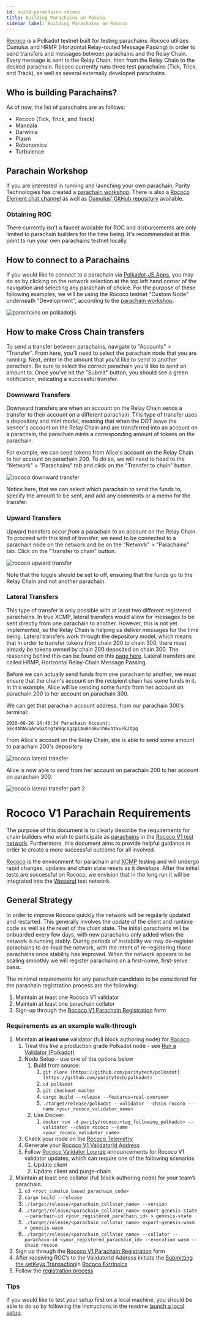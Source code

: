 ```yaml
---
id: build-parachains-rococo
title: Building Parachains on Rococo
sidebar_label: Building Parachains on Rococo
---
```


[Rococo](https://github.com/paritytech/cumulus#rococo-crown) is a Polkadot testnet built for testing
parachains. Rococo utilizes Cumulus and HRMP (Horizontal Relay-routed Message Passing) in order to
send transfers and messages between parachains and the Relay Chain. Every message is sent to the
Relay Chain, then from the Relay Chain to the desired parachain. Rococo currently runs three test
parachains (Tick, Trick, and Track), as well as several externally developed parachains.

## Who is building Parachains?

As of now, the list of parachains are as follows:

- Rococo (Tick, Trick, and Track)
- Mandala
- Darwinia
- Plasm
- Robonomics
- Turbulence

## Parachain Workshop

If you are interested in running and launching your own parachain, Parity Technologies has created a
[parachain workshop](https://substrate.dev/cumulus-workshop/#/1-prep/1-compiling). There is also a
[Rococo Element chat channel](https://matrix.to/#/!WuksvCDImqYSxvNmua:matrix.parity.io?via=matrix.parity.io&via=matrix.org&via=web3.foundation)
as well as [Cumulus' GitHub repository](https://github.com/paritytech/cumulus#rococo) available.

### Obtaining ROC

There currently isn't a faucet available for ROC and disbursements are only limited to parachain
builders for the time being. It's recommended at this point to run your own parachains testnet
locally.

## How to connect to a Parachains

If you would like to connect to a parachain via [Polkadot-JS Apps](https://polkadot.js.org/apps/),
you may do so by clicking on the network selection at the top left hand corner of the navigation and
selecting any parachain of choice. For the purpose of these following examples, we will be using the
Rococo testnet "Custom Node" underneath "Development", according to the
[parachain workshop](https://substrate.dev/cumulus-workshop/#/1-prep/1-compiling).

![parachains on polkadotjs](assets/polkadotjs_network_parachains.png)

## How to make Cross Chain transfers

To send a transfer between parachains, navigate to "Accounts" > "Transfer". From here, you'll need
to select the parachain node that you are running. Next, enter in the amount that you'd like to send
to another parachain. Be sure to select the correct parachain you'd like to send an amount to. Once
you've hit the "Submit" button, you should see a green notification, indicating a successful
transfer.

### Downward Transfers

Downward transfers are when an account on the Relay Chain sends a transfer to their account on a
different parachain. This type of transfer uses a depository and mint model, meaning that when the
DOT leave the sender's account on the Relay Chain and are transferred into an account on a
parachain, the parachain mints a corresponding amount of tokens on the parachain.

For example, we can send tokens from Alice's account on the Relay Chain to her account on
parachain 200. To do so, we will need to head to the "Network" > "Parachains" tab and click on the
"Transfer to chain" button.

![rococo downward transfer](assets/rococo/rococo-downward-transfer.png)

Notice here, that we can select which parachain to send the funds to, specify the amount to be sent,
and add any comments or a memo for the transfer.

### Upward Transfers

Upward transfers occur _from_ a parachain _to_ an account on the Relay Chain. To proceed with this
kind of transfer, we need to be connected to a parachain node on the network and be on the
"Network" > "Parachains" tab. Click on the "Transfer to chain" button.

![rococo upward transfer](assets/rococo/rococo-upward-transfer.png)

Note that the toggle should be set to off, ensuring that the funds go to the Relay Chain and not
another parachain.

### Lateral Transfers

This type of transfer is only possible with at least two different registered parachains. In true
XCMP, lateral transfers would allow for messages to be sent directly from one parachain to another.
However, this is not yet implemented, so the Relay Chain is helping us deliver messages for the time
being. Lateral transfers work through the depository model, which means that in order to transfer
tokens from chain 200 to chain 300, there must already be tokens owned by chain 200 deposited on
chain 300. The reasoning behind this can be found on this
[page here](https://substrate.dev/cumulus-workshop/#/4-cross-chain/3-lateral?id=depository-model).
Lateral transfers are called HRMP, Horizontal Relay-Chain Message Passing.

Before we can actually send funds from one parachain to another, we must ensure that the chain's
account on the recipient chain has some funds in it. In this example, Alice will be sending some
funds from her account on parachain 200 to her account on parachain 300.

We can get that parachain account address, from our parachain 300's terminal:

```
2020-08-26 14:46:34 Parachain Account: 5Ec4AhNv5ArwGxtngtW8qcVgzpCAu8nokvnh6vhtvvFkJtpq
```

From Alice's account on the Relay Chain, she is able to send some amount to parachain 200's
depository.

![rococo lateral transfer](assets/rococo/rococo-lateral-transfer.png)

Alice is now able to send from her account on parachain 200 to her account on parachain 300.

![rococo lateral transfer part 2](assets/rococo/rococo-lateral-transfer2.png)

# Rococo V1 Parachain Requirements
The purpose of this document is to clearly describe the requirements for chain builders who wish to participate as [parachains](https://wiki.polkadot.network/docs/en/learn-parachains#docsNav) in the [Rococo V1 test network](https://medium.com/polkadot-network/rococo-v1-a-holiday-gift-to-the-polkadot-community-9d4da8049769). Furthermore, this document aims to provide helpful guidance in order to create a more successful outcome for all involved. 

[Rococo](https://wiki.polkadot.network/docs/en/build-parachains-rococo#docsNav) is the environment for parachain and [XCMP](https://wiki.polkadot.network/docs/en/learn-crosschain#overview-of-xcmp) testing and will undergo rapid changes, updates and chain state resets as it develops. After the initial tests are successful on Rococo, we envision that in the long run it will be integrated into the [Westend](https://wiki.polkadot.network/docs/en/maintain-networks#westend-test-network) test network.
## General Strategy
In order to improve Rococo quickly the network will be regularly updated and restarted. This generally involves the update of the client and runtime code as well as the reset of the chain state. The initial parachains will be onboarded every few days, with new parachains only added when the network is running stably. During periods of instability we may de-register parachains to de-load the network, with the intent of re-registering those parachains once stability has improved. When the network appears to be scaling smoothly we will register parachains on a first-come, first-serve basis.

The minimal requirements for any parachain candidate to be considered for the parachain registration process are the following:
1. Maintain at least one Rococo V1 validator
2. Maintain at least one parachain collator
3. Sign-up through the [Rococo V1 Parachain Registration](https://forms.gle/Eacp7RaRm3VNion16) form

### Requirements as an example walk-through

1. Maintain **at least one** validator (full block authoring node) for [Rococo](https://polkadot.js.org/apps/?rpc=wss%3A%2F%2Frococo-rpc.polkadot.io#/explorer).
    1. Treat this like a production grade Polkadot node - see [Run a Validator (Polkadot)](https://wiki.polkadot.network/docs/en/maintain-guides-how-to-validate-polkadot#docsNav)
    1. Node Setup - use one of the options below
         1. Build from source:
            1. `git clone [https://github.com/paritytech/polkadot](https://github.com/paritytech/polkadot)`
            1. `cd polkadot`
            1. `git checkout master`
            1. `cargo build --release --features=real-overseer`
            1. `./target/release/polkadot --validator --chain rococo --name <your_rococo_validator_name>`
        1. Use Docker:
            1. `docker run -d parity/rococo:<tag_following_polkadot> --validator --chain rococo --name <your_rococo_validator_name>`
    1. Check your node on the [Rococo Telemetry](https://telemetry.polkadot.io/#list/Rococo)
    1. Generate your [Rococo V1 ValidatorId Address](https://github.com/substrate-developer-hub/cumulus-workshop/blob/master/6-register/1-register.md#launching-the-validators)
    1. Follow [Rococo Validator Lounge](https://matrix.to/#/!mAfyXPbSILyZLvZwSJ:matrix.parity.io?via=matrix.parity.io) announcements for Rococo V1 validator updates, which can require one of the following scenarios
        1. Update client
        1. Update client and purge-chain
1. Maintain at least one collator (full block authoring node) for your team’s parachain.
    1. `cd <root_cumulus_based_parachain_code>`
    1. `cargo build --release`
    1. `./target/release/<parachain_collator_name> --version`
    1. `./target/release/<parachain_collator_name> export-genesis-state --parachain-id <your_registered_parachain_id> > genesis-state`
    1. `./target/release/<parachain_collator_name> export-genesis-wasm > genesis-wasm`
    1. `./target/release/<parachain_collator_name> --collator --parachain-id <your_registered_parachain_id> --execution wasm --chain rococo`
1. Sign up through the [Rococo V1 Parachain Registration](https://forms.gle/Eacp7RaRm3VNion16) form
1. After receiving ROC’s to the ValidatorId Address initiate the [Submitting the setKeys Transaction](https://wiki.polkadot.network/docs/en/maintain-guides-how-to-validate-polkadot#submitting-the-setkeys-transaction)in [Rococo Extrinsics](https://polkadot.js.org/apps/?rpc=wss%3A%2F%2Frococo-rpc.polkadot.io#/extrinsics)
1. Follow the [registration process](https://github.com/substrate-developer-hub/cumulus-workshop/blob/master/6-register/1-register.md#request-parachain-registration)

### Tips
If you would like to test your setup first on a local machine, you should be able to do so by following the instructions in the readme [launch a local setup](https://github.com/paritytech/cumulus#launch-a-local-setup-including-a-relay-chain-and-a-parachain).
